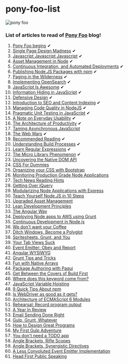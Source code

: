 # pony-foo-list 

![pony foo](http://i.imgur.com/eQOLCkZ.png)

### List of articles to read of [Pony Foo](http://blog.ponyfoo.com/) blog!

1. [Pony Foo begins](http://blog.ponyfoo.com/2012/12/25/pony-foo-begins) ✔
2. [Single Page Design Madness](http://blog.ponyfoo.com/2012/12/29/single-page-design-madness) ✔
3. [Javascript Javascript Javascript](http://blog.ponyfoo.com/2013/01/01/javascript-javascript-javascript) ✔
4. [Asset Management in Node](http://blog.ponyfoo.com/2013/01/18/asset-management-in-node) ✔
5. [Continuous Integration, and Automated Deployments](http://blog.ponyfoo.com/2013/01/18/continuous-integration-and-automated-deployments) ✔
6. [Publishing Node.JS Packages with npm](http://blog.ponyfoo.com/2013/01/23/publishing-nodejs-packages-with-npm) ✔
7. [Paging in the Wilderness](http://blog.ponyfoo.com/2013/01/28/paging-in-the-wilderness) ✔
8. [Implementing OpenSearch](http://blog.ponyfoo.com/2013/02/05/implementing-opensearch) ✔
9. [JavaScript Is Awesome](http://blog.ponyfoo.com/2013/02/15/javascript-is-awesome) ✔
10. [Information Hiding in JavaScript](http://blog.ponyfoo.com/2013/02/21/information-hiding-in-javascript) ✔
11. [Defensive Design](http://blog.ponyfoo.com/2013/03/06/defensive-design) ✔
12. [Introduction to SEO and Content Indexing](http://blog.ponyfoo.com/2013/03/12/introduction-to-seo-and-content-indexing) ✔
13. [Managing Code Quality in NodeJS](http://blog.ponyfoo.com/2013/03/22/managing-code-quality-in-nodejs) ✔
14. [Pragmatic Unit Testing in JavaScript](http://blog.ponyfoo.com/2013/03/28/pragmatic-unit-testing-in-javascript) ✔
15. [A Note on Everyday Usability](http://blog.ponyfoo.com/2013/04/01/a-note-on-everyday-usability) ✔
16. [The Architecture of Productivity](http://blog.ponyfoo.com/2013/05/03/the-architecture-of-productivity) ✔
17. [Taming Asynchronous JavaScript](http://blog.ponyfoo.com/2013/05/08/taming-asynchronous-javascript)
18. [The Web Wars](http://blog.ponyfoo.com/2013/05/13/the-web-wars) ✔
19. [Recommended Reading](http://blog.ponyfoo.com/2013/05/21/recommended-reading) ✔
20. [Understanding Build Processes](http://blog.ponyfoo.com/2013/05/22/understanding-build-processes) ✔
21. [Learn Regular Expressions](http://blog.ponyfoo.com/2013/05/27/learn-regular-expressions) ✔
22. [The Micro Library Phenomenon](http://blog.ponyfoo.com/2013/05/30/the-micro-library-phenomenon) ✔
23. [Uncovering the Native DOM API](http://blog.ponyfoo.com/2013/06/10/uncovering-the-native-dom-api)
24. [CSS For Dummies](http://blog.ponyfoo.com/2013/06/24/css-for-dummies)
25. [Organizing your CSS with Bootstrap](http://blog.ponyfoo.com/2013/06/25/organizing-your-css-with-bootstrap)
26. [Monitoring Production Grade Node Applications](http://blog.ponyfoo.com/2013/06/27/monitoring-production-grade-node-applications)
27. [Tech News Reading Hints](http://blog.ponyfoo.com/2013/07/02/tech-news-reading-hints)
28. [Getting Over jQuery](http://blog.ponyfoo.com/2013/07/09/getting-over-jquery)
29. [Modularizing Node Applications with Express](http://blog.ponyfoo.com/2013/07/10/modularizing-node-applications-with-express)
30. [Teach Yourself Node.JS in 10 Steps](http://blog.ponyfoo.com/2013/07/12/teach-yourself-nodejs-in-10-steps)
31. [Upgraded Asset Management](http://blog.ponyfoo.com/2013/07/22/upgraded-asset-management)
32. [Lean Development Principles](http://blog.ponyfoo.com/2013/07/29/lean-development-principles)
33. [The Angular Way](http://blog.ponyfoo.com/2013/08/27/the-angular-way)
34. [Deploying Node apps to AWS using Grunt](http://blog.ponyfoo.com/2013/09/19/deploying-node-apps-to-aws-using-grunt)
35. [Continuous Development in Node.js](http://blog.ponyfoo.com/2013/09/26/continuous-development-in-nodejs)
36. [We don't want your Coffee](http://blog.ponyfoo.com/2013/09/28/we-dont-want-your-coffee)
37. [Ditch Windows, Become a Polyglot](http://blog.ponyfoo.com/2013/10/10/ditch-windows-become-a-polyglot)
38. [Spritesheets, Grunt, and You](http://blog.ponyfoo.com/2013/10/16/spritesheets-grunt-and-you)
39. [Your Tab Views Suck](http://blog.ponyfoo.com/2013/10/18/your-tab-views-suck)
40. [Event Emitter: Obey and Report](http://blog.ponyfoo.com/2013/10/25/event-emitter-obey-and-report)
41. [Angular WYSIWYG](http://blog.ponyfoo.com/2013/11/08/angular-wysiwyg)
42. [Grunt Tips and Tricks](http://blog.ponyfoo.com/2013/11/13/grunt-tips-and-tricks)
43. [Fun with Native Arrays](http://blog.ponyfoo.com/2013/11/19/fun-with-native-arrays)
44. [Package Authoring with Paqui](http://blog.ponyfoo.com/2013/11/26/package-authoring-with-paqui)
45. [Get Between the Covers of Build First](http://blog.ponyfoo.com/2013/12/02/get-between-the-covers-of-build-first)
46. [Where does this keyword come from?](http://blog.ponyfoo.com/2013/12/04/where-does-this-keyword-come-from)
47. [JavaScript Variable Hoisting](http://blog.ponyfoo.com/2013/12/09/javascript-variable-hoisting)
48. [9 Quick Tips About npm](http://blog.ponyfoo.com/2013/12/14/9-quick-tips-about-npm)
49. [Is WebDriver as good as it gets?](http://blog.ponyfoo.com/2013/12/20/is-webdriver-as-good-as-it-gets)
50. [Architecture of ECMAScript 6 Modules](http://blog.ponyfoo.com/2013/12/23/architecture-of-ecmascript-6-modules)
51. [Rehearsal: Record program output](http://blog.ponyfoo.com/2013/12/24/rehearsal-record-program-output)
52. [A Year In Review](http://blog.ponyfoo.com/2014/01/01/a-year-in-review)
53. [Email Sending Done Right](http://blog.ponyfoo.com/2014/01/07/email-sending-done-right)
54. [Gulp, Grunt, Whatever](http://blog.ponyfoo.com/2014/01/09/gulp-grunt-whatever)
55. [How to Design Great Programs](http://blog.ponyfoo.com/2014/01/20/how-to-design-great-programs)
56. [My First Gulp Adventure](http://blog.ponyfoo.com/2014/01/27/my-first-gulp-adventure)
57. [You don't need a TODO app](http://blog.ponyfoo.com/2014/02/02/you-dont-need-a-todo-app)
58. [Angle Brackets, Rifle Scopes](http://blog.ponyfoo.com/2014/02/14/angle-brackets-rifle-scopes)
59. [Angle Brackets, Synergistic Directives](http://blog.ponyfoo.com/2014/02/19/angle-brackets-synergistic-directives)
60. [A Less Convoluted Event Emitter Implementation](http://blog.ponyfoo.com/2014/03/07/a-less-convoluted-event-emitter-implementation)
61. [Head First Public Speaking](http://blog.ponyfoo.com/2014/04/24/head-first-public-speaking)

